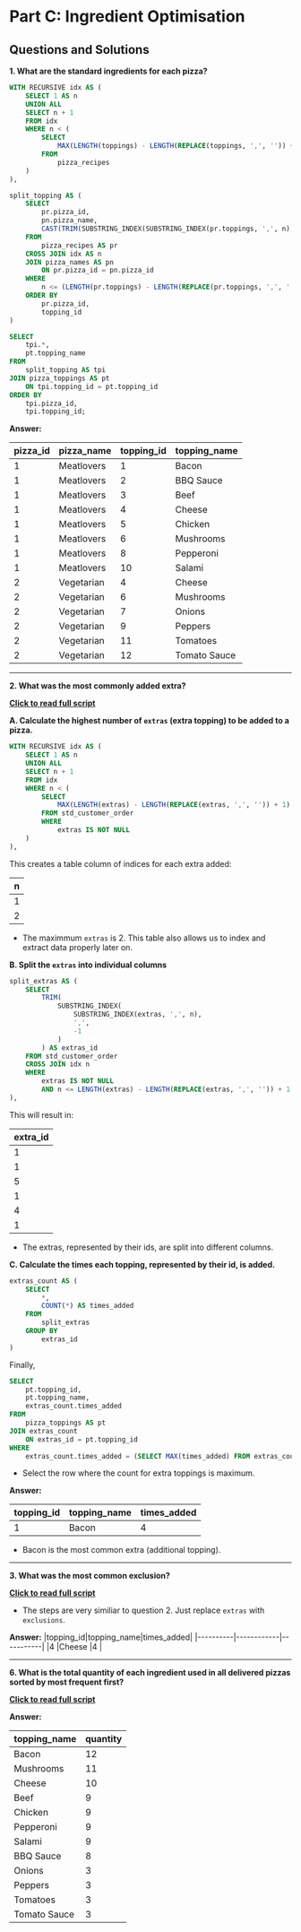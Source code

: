 # Part C: Ingredient Optimisation

## Questions and Solutions

**1. What are the standard ingredients for each pizza?**

```sql
WITH RECURSIVE idx AS (
	SELECT 1 AS n
	UNION ALL
	SELECT n + 1
	FROM idx
	WHERE n < (
		SELECT
			MAX(LENGTH(toppings) - LENGTH(REPLACE(toppings, ',', '')) + 1)
		FROM
			pizza_recipes
	)
),

split_topping AS (
	SELECT 
		pr.pizza_id,
		pn.pizza_name,
		CAST(TRIM(SUBSTRING_INDEX(SUBSTRING_INDEX(pr.toppings, ',', n), ',', -1)) AS UNSIGNED) AS topping_id
	FROM
		pizza_recipes AS pr
	CROSS JOIN idx AS n
	JOIN pizza_names AS pn
		ON pr.pizza_id = pn.pizza_id
	WHERE 
		n <= (LENGTH(pr.toppings) - LENGTH(REPLACE(pr.toppings, ',', '')) + 1)
	ORDER BY
		pr.pizza_id,
		topping_id
)

SELECT
	tpi.*,
	pt.topping_name
FROM
	split_topping AS tpi
JOIN pizza_toppings AS pt
	ON tpi.topping_id = pt.topping_id
ORDER BY
	tpi.pizza_id,
	tpi.topping_id;
```

**Answer:**

|pizza_id|pizza_name|topping_id|topping_name|
|--------|----------|----------|------------|
|1       |Meatlovers|1         |Bacon       |
|1       |Meatlovers|2         |BBQ Sauce   |
|1       |Meatlovers|3         |Beef        |
|1       |Meatlovers|4         |Cheese      |
|1       |Meatlovers|5         |Chicken     |
|1       |Meatlovers|6         |Mushrooms   |
|1       |Meatlovers|8         |Pepperoni   |
|1       |Meatlovers|10        |Salami      |
|2       |Vegetarian|4         |Cheese      |
|2       |Vegetarian|6         |Mushrooms   |
|2       |Vegetarian|7         |Onions      |
|2       |Vegetarian|9         |Peppers     |
|2       |Vegetarian|11        |Tomatoes    |
|2       |Vegetarian|12        |Tomato Sauce|

***

**2. What was the most commonly added extra?**

**[Click to read full script](https://github.com/nacht29/8-Week-SQL-Challenge/blob/main/pizza_runner/Part%20C%3A%20Ingredient%20Optimisation/scripts/q2.sql)**

**A. Calculate the highest number of ```extras``` (extra topping) to be added to a pizza.**

```sql
WITH RECURSIVE idx AS (
	SELECT 1 AS n
	UNION ALL
	SELECT n + 1 
	FROM idx
	WHERE n < (
		SELECT 
			MAX(LENGTH(extras) - LENGTH(REPLACE(extras, ',', '')) + 1)
		FROM std_customer_order
		WHERE
			extras IS NOT NULL 
	)
),
```

This creates a table column of indices for each extra added:

|n|
|-|
|1|
|2|

- The maximmum ```extras``` is 2. This table also allows us to index and extract data properly later on.

**B. Split the ```extras``` into individual columns**

```sql
split_extras AS (
	SELECT 
		TRIM(
			SUBSTRING_INDEX(
				SUBSTRING_INDEX(extras, ',', n), 
				',', 
				-1
			)
		) AS extras_id
	FROM std_customer_order
	CROSS JOIN idx n
	WHERE 
		extras IS NOT NULL
		AND n <= LENGTH(extras) - LENGTH(REPLACE(extras, ',', '')) + 1
),
```

This will result in:

|extra_id|
|--------|
|1       |
|1       |
|5       |
|1       |
|4       |
|1       |

- The extras, represented by their ids, are split into different columns.

**C. Calculate the times each topping, represented by their id, is added.**

```sql
extras_count AS (
	SELECT
		*,
		COUNT(*) AS times_added
	FROM
		split_extras
	GROUP BY
		extras_id
)
```

Finally,

```sql
SELECT
	pt.topping_id,
	pt.topping_name,
	extras_count.times_added
FROM
	pizza_toppings AS pt
JOIN extras_count
	ON extras_id = pt.topping_id
WHERE
	extras_count.times_added = (SELECT MAX(times_added) FROM extras_count);
```

- Select the row where the count for extra toppings is maximum.

**Answer:**

|topping_id|topping_name|times_added|
|----------|------------|-----------|
|1         |Bacon       |4          |

- Bacon is the most common extra (additional topping).

***

**3. What was the most common exclusion?**

**[Click to read full script](https://github.com/nacht29/8-Week-SQL-Challenge/blob/main/pizza_runner/Part%20C%3A%20Ingredient%20Optimisation/scripts/q3.sql)**

- The steps are very similiar to question 2. Just replace ```extras``` with ```exclusions```.

**Answer:**
|topping_id|topping_name|times_added|
|----------|------------|-----------|
|4         |Cheese      |4          |


***

**6. What is the total quantity of each ingredient used in all delivered pizzas sorted by most frequent first?**

**[Click to read full script](https://github.com/nacht29/8-Week-SQL-Challenge/blob/main/pizza_runner/Part%20C%3A%20Ingredient%20Optimisation/scripts/q6.sql)**

**Answer:**

|topping_name|quantity|
|------------|--------|
|Bacon       |12      |
|Mushrooms   |11      |
|Cheese      |10      |
|Beef        |9       |
|Chicken     |9       |
|Pepperoni   |9       |
|Salami      |9       |
|BBQ Sauce   |8       |
|Onions      |3       |
|Peppers     |3       |
|Tomatoes    |3       |
|Tomato Sauce|3       |
